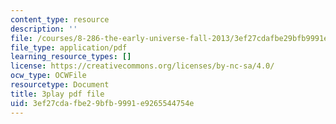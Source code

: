 ```yaml
---
content_type: resource
description: ''
file: /courses/8-286-the-early-universe-fall-2013/3ef27cdafbe29bfb9991e9265544754e_seBwiL9InII.pdf
file_type: application/pdf
learning_resource_types: []
license: https://creativecommons.org/licenses/by-nc-sa/4.0/
ocw_type: OCWFile
resourcetype: Document
title: 3play pdf file
uid: 3ef27cda-fbe2-9bfb-9991-e9265544754e
---
```

